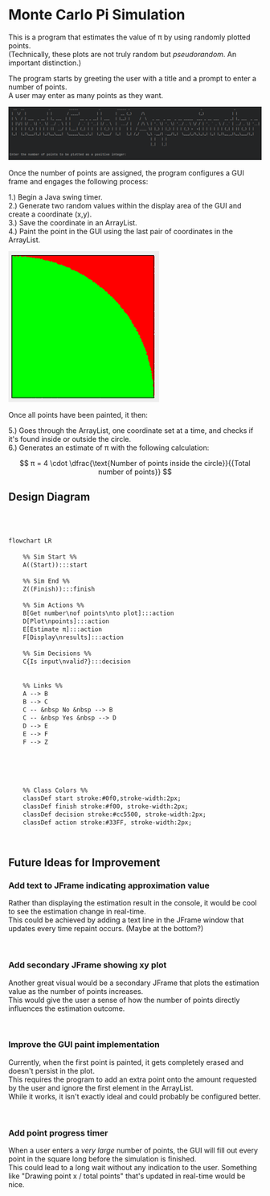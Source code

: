 # Monte Carlo Pi Simulation

This is a program that estimates the value of π by using randomly plotted points.  
(Technically, these plots are not truly random but _pseudorandom_. An important distinction.)

The program starts by greeting the user with a title and a prompt to enter a number of points.  
A user may enter as many points as they want.

<img src="Pictures/MonteCarlo Sample Run 1.png" alt="">


Once the number of points are assigned, the program configures a GUI frame and engages the following process:

1.) Begin a Java swing timer.  
2.) Generate two random values within the display area of the GUI and create a coordinate (x,y).  
3.) Save the coordinate in an ArrayList.  
4.) Paint the point in the GUI using the last pair of coordinates in the ArrayList.

<img src="Pictures/MonteCarlo Sample Run 2.png" width="300" height="300" alt="">


Once all points have been painted, it then:  

5.) Goes through the ArrayList, one coordinate set at a time, and checks if it's found inside or outside the circle.  
6.) Generates an estimate of π with the following calculation:

$$ π = 4 \cdot \dfrac{\text{Number of points inside the circle}}{{Total number of points}} $$




## Design Diagram


```mermaid



flowchart LR
    
    %% Sim Start %%
    A((Start)):::start
    
    %% Sim End %% 
    Z((Finish)):::finish
    
    %% Sim Actions %%
    B[Get number\nof points\nto plot]:::action
    D[Plot\npoints]:::action
    E[Estimate π]:::action
    F[Display\nresults]:::action
    
    %% Sim Decisions %%
    C{Is input\nvalid?}:::decision

    
    %% Links %%
    A --> B
    B --> C
    C -- &nbsp No &nbsp --> B
    C -- &nbsp Yes &nbsp --> D
    D --> E
    E --> F
    F --> Z


    
    

    %% Class Colors %%
    classDef start stroke:#0f0,stroke-width:2px;
    classDef finish stroke:#f00, stroke-width:2px;
    classDef decision stroke:#cc5500, stroke-width:2px;
    classDef action stroke:#33FF, stroke-width:2px;
```

<br>


## Future Ideas for Improvement

### **Add text to JFrame indicating approximation value**
Rather than displaying the estimation result in the console, it would be cool to see the estimation change in real-time.  
This could be achieved by adding a text line in the JFrame window that updates every time repaint occurs.
(Maybe at the bottom?)

<br>

### **Add secondary JFrame showing xy plot**
Another great visual would be a secondary JFrame that plots the estimation value as the number of points increases.  
This would give the user a sense of how the number of points directly influences the estimation outcome.

<br>

### **Improve the GUI paint implementation**
Currently, when the first point is painted, it gets completely erased and doesn't persist in the plot.  
This requires the program to add an extra point onto the amount requested by the user and ignore the first element 
in the ArrayList.  
While it works, it isn't exactly ideal and could probably be configured better.

<br>

### **Add point progress timer**
When a user enters a _very large_ number of points, the GUI will fill out every point in the square long before
the simulation is finished.  
This could lead to a long wait without any indication to the user. Something like "Drawing point x / total points" 
that's updated in real-time would be nice. 